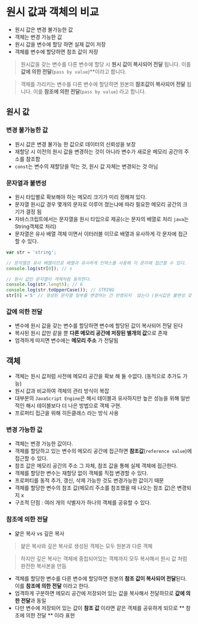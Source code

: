 ﻿# 원시 값과 객체의 비교
- 원시 값은 변경 불가능한 값
- 객체는 변경 가능한 값
- 원시 값을 변수에 할당 하면 실제 값이 저장
- 객체를 변수에 할당하면 참조 값이 저장
> 원시값을 갖는 변수를 다른 변수에 할당 시 **원시 값이 복사되어 전달** 됩니다. 이를 **값에 의한 전달**(`pass by value`)**이라고 합니다.

> 객체를 가리키는 변수를 다른 변수에 할당하면 원본의 **참조값이 복사되어 전달** 됩니다. 이를 **참조에 의한 전달**(`pass by value`) 라고 합니다.

## 원시 값
### 변경 불가능한 값
- 원시 값은 변경 불가능 한 값으로 데이터의 신뢰성을 보장 
- 재할당 시 이전의 원시 값을 변경하는 것이 아니라 변수가 새로운 메모리 공간의 주소를 참조함
- `const`는 변수의 재할당을 막는 것, 원시 값 자체는 변경되는 것 아님
### 문자열과 불변성
- 원시 타입별로 확보해야 하는 메모리 크기가 미리 정해져 있다.
- 문자열 원시값 경우 몇개의 문자로 이루어 졌는냐에 따라 필요한 메모리 공간의 크기가 결정 됨
- 자바스크립트에서는 문자열을 원시 타입으로 제공(`c`는 문자의 배열로 처리 `java`는 String객체로 처리)
- 문자열은 유사 배열 객체 이면서 이터러블 이므로 배열과 유사하게 각 문자에 접근 할 수 있다.
```js
var str = 'string';

// 문자열은 유사 배열이므로 배열과 유사하게 인덱스를 사용해 각 문자에 접근할 수 있다.
console.log(str[0]); // s

// 원시 값인 문자열이 객체처럼 동작한다.
console.log(str.length); // 6
console.log(str.toUpperCase()); // STRING
str[0] ='S' // 생성된 문자열 일부를 변경하는 건 반영되지  않는다 (원시값은 불변성 갖기 때문)
```
### 값에 의한 전달
- 변수에 원시 값을 갖는 변수를 할당하면 변수에 할당된 값이 복사되어 전달 된다
- 복사된 원시 값만 같을 뿐 **다른 메모리 공간에 저장된 별개의 값**으로 존재
- 엄격하게 따지면 변수에는 **메모리 주소** 가 전달됨

## 객체
- 객체는 원시 값처럼 사전에 메모리 공간을 확보 해 둘 수없다. (동적으로 추가도 가능)
- 원시 값과 비교하여 객체의 관리 방식이 복잡
 -   대부분의  `JavaScript Engine`은 해시 테이블과 유사하지만 높은 성능을 위해 일반적인 해시 테이블보다 더 나은 방법으로 객체 구현.
 - 프로퍼티 접근을 위해 히든클래스 라는 방식 사용

### 변경 가능한 값
- 객체는 변경 가능한 값이다.
- 객체를 할당하고 있는 변수의 메모리 공간에 접근하면 **참조값**(`reference value`)에 접근할 수 있다.
- 참조 값은 메모리 공간의 주소 그 자체, 참조 값을 통해 실제 객체에 접근한다.
- 객체를 할당한 변수는 재할당 없이 객체를 직접 변경할 수 있다. 
- 프로퍼티를 동적 추가, 갱신, 삭제 가능한 것도 변경가능한 값이기 때문 
- 객체를 할당한 변수의 참조 값(메모리 주소를 참조했을 때 나오는 참조 값)은 변경되지 x
- 구조적 단점 : 여러 개의 식별자가 하나의 객체를 공유할 수 있다.

### 참조에 의한 전달
- 얉은 복사 vs 깊은 복사
> 얉은 복사와 깊은 복사로 생성된 객체는 모두 원본과 다른 객체

> 하지만 깊은 복사는 객체에 중첩되어있는 객체까지 모두 복사해서 원시 값 처럼 완전한 복사본을 만듬

- 객체를 할당한 변수를 다른 변수에 할당하면 원본의 **참조 값이 복사되어 전달**된다. 이를 **참조에 의한 전달** 이라고 한다.
-  엄격하게 구분하면 메모리 공간에 저장되어 있는 값을 복사해서 전달하므로 **값에 의한 전달**과 동일
- 다만 변수에 저장되어 있는 값이 **참조 값** 이라면 같은 객체를 공유하게 되므로 ** 참조에 의한 전달 ** 이라 표현
